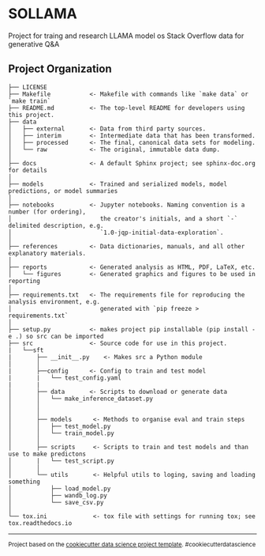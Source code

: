 SOLLAMA
==============================

Project for traing and research LLAMA model os Stack Overflow data for generative Q&A

Project Organization
------------

    ├── LICENSE
    ├── Makefile           <- Makefile with commands like `make data` or `make train`
    ├── README.md          <- The top-level README for developers using this project.
    ├── data
    │   ├── external       <- Data from third party sources.
    │   ├── interim        <- Intermediate data that has been transformed.
    │   ├── processed      <- The final, canonical data sets for modeling.
    │   └── raw            <- The original, immutable data dump.
    │
    ├── docs               <- A default Sphinx project; see sphinx-doc.org for details
    │
    ├── models             <- Trained and serialized models, model predictions, or model summaries
    │
    ├── notebooks          <- Jupyter notebooks. Naming convention is a number (for ordering),
    │                         the creator's initials, and a short `-` delimited description, e.g.
    │                         `1.0-jqp-initial-data-exploration`.
    │
    ├── references         <- Data dictionaries, manuals, and all other explanatory materials.
    │
    ├── reports            <- Generated analysis as HTML, PDF, LaTeX, etc.
    │   └── figures        <- Generated graphics and figures to be used in reporting
    │
    ├── requirements.txt   <- The requirements file for reproducing the analysis environment, e.g.
    │                         generated with `pip freeze > requirements.txt`
    │
    ├── setup.py           <- makes project pip installable (pip install -e .) so src can be imported
    ├── src                <- Source code for use in this project.
    |   └──sft
    |       ├── __init__.py    <- Makes src a Python module
    │       │
    |       ├──config      <- Config to train and test model
    |       |   └── test_config.yaml
    |       |
    │       ├── data       <- Scripts to download or generate data
    │       │   └── make_inference_dataset.py
    │       │
    │       │
    │       ├── models      <- Methods to organise eval and train steps
    │       │   ├── test_model.py
    │       │   └── train_model.py
    │       │
    │       ├── scripts     <- Scripts to train and test models and than use to make predictons
    │       |   └── test_script.py
    │       │
    │       └── utils       <- Helpful utils to loging, saving and loading something
    │           ├── load_model.py
    │           ├── wandb_log.py
    │           └── save_csv.py
    │
    └── tox.ini             <- tox file with settings for running tox; see tox.readthedocs.io


--------

<p><small>Project based on the <a target="_blank" href="https://drivendata.github.io/cookiecutter-data-science/">cookiecutter data science project template</a>. #cookiecutterdatascience</small></p>
